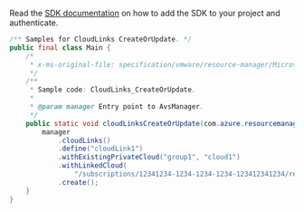 Read the [SDK documentation](https://github.com/Azure/azure-sdk-for-java/blob/azure-resourcemanager-avs_1.0.0-beta.3/sdk/avs/azure-resourcemanager-avs/README.md) on how to add the SDK to your project and authenticate.

```java
/** Samples for CloudLinks CreateOrUpdate. */
public final class Main {
    /*
     * x-ms-original-file: specification/vmware/resource-manager/Microsoft.AVS/stable/2021-12-01/examples/CloudLinks_CreateOrUpdate.json
     */
    /**
     * Sample code: CloudLinks_CreateOrUpdate.
     *
     * @param manager Entry point to AvsManager.
     */
    public static void cloudLinksCreateOrUpdate(com.azure.resourcemanager.avs.AvsManager manager) {
        manager
            .cloudLinks()
            .define("cloudLink1")
            .withExistingPrivateCloud("group1", "cloud1")
            .withLinkedCloud(
                "/subscriptions/12341234-1234-1234-1234-123412341234/resourceGroups/mygroup/providers/Microsoft.AVS/privateClouds/cloud2")
            .create();
    }
}
```
